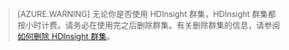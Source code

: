 

> [AZURE.WARNING] 无论你是否使用 HDInsight 群集，HDInsight 群集都按小时计费。请务必在使用完之后删除群集。有关删除群集的信息，请参阅[如何删除 HDInsight 群集](/documentation/articles/hdinsight-delete-cluster)。


<!---HONumber=Mooncake_0405_2016-->